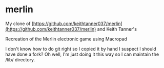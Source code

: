 # merlin

My clone of [https://github.com/keithtanner037/merlin](https://github.com/keithtanner037/merlin) and Keith Tanner's

Recreation of the Merlin electronic game using Macropad

I don't know how to do git right so I copied it by hand
I suspect I should have done a fork?  Oh well, I'm just
doing it this way so I can maintain the /lib/ directory.
